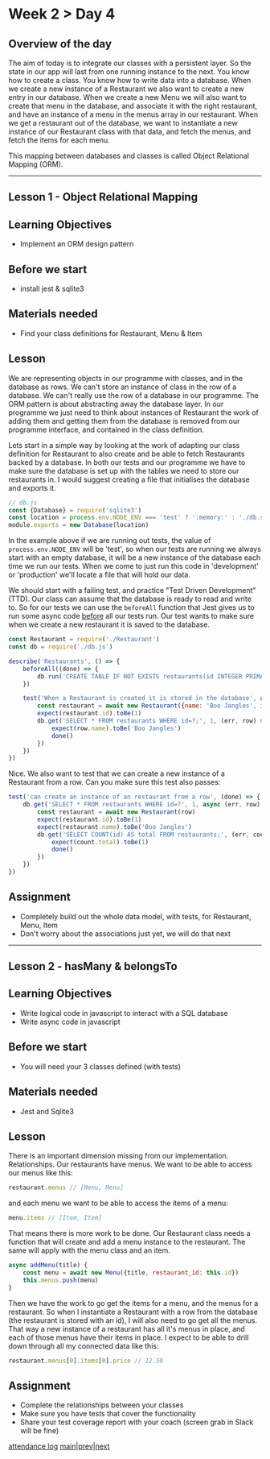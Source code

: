 # Week 2 > Day 4

## Overview of the day

The aim of today is to integrate our classes with a persistent layer. So the state in our app will last from one running instance to the next. You know how to create a class. You know how to write data into a database. When we create a new instance of a Restaurant we also want to create a new entry in our database. When we create a new Menu we will also want to create that menu in the database, and associate it with the right restaurant, and have an instance of a menu in the menus array in our restaurant. When we get a restaurant out of the database, we want to instantiate a new instance of our Restaurant class with that data, and fetch the menus, and fetch the items for each menu.

This mapping between databases and classes is called Object Relational Mapping (ORM).

----

## Lesson 1 - Object Relational Mapping

## Learning Objectives

* Implement an ORM design pattern

## Before we start

* install jest & sqlite3

## Materials needed

* Find your class definitions for Restaurant, Menu & Item

## Lesson

We are representing objects in our programme with classes, and in the database as rows. We can't store an instance of class in the row of a database. We can't really use the row of a database in our programme. The ORM pattern is about abstracting away the database layer. In our programme we just need to think about instances of Restaurant the work of adding them and getting them from the database is removed from our programme interface, and contained in the class definition.

Lets start in a simple way by looking at the work of adapting our class definition for Restaurant to also create and be able to fetch Restaurants backed by a database. In both our tests and our programme we have to make sure the database is set up with the tables we need to store our restaurants in. I would suggest creating a file that initialises the database and exports it.

```javascript
// db.js
const {Database} = require('sqlite3')
const location = process.env.NODE_ENV === 'test' ? ':memory:' : './db.sqlite'
module.exports = new Database(location)
```
In the example above if we are running out tests, the value of `process.env.NODE_ENV` will be 'test', so when our tests are running we always start with an empty database, it will be a new instance of the database each time we run our tests. When we come to just run this code in 'development' or 'production' we'll locate a file that will hold our data.

We should start with a failing test, and practice "Test Driven Development" (TTD). Our class can assume that the database is ready to read and write to. So for our tests we can use the `beforeAll` function that Jest gives us to run some async code <u>before</u> all our tests run. Our test wants to make sure when we create a new restaurant it is saved to the database.

```javascript
const Restaurant = require('./Restaurant')
const db = require('./db.js')

describe('Restaurants', () => {
    beforeAll((done) => {
        db.run('CREATE TABLE IF NOT EXISTS restaurants(id INTEGER PRIMARY KEY, name TEXT, image TEXT);', done)
    })

    test('When a Restaurant is created it is stored in the database', async (done) => {
        const restaurant = await new Restaurant({name: 'Boo Jangles', image: 'https://some.image.url'})
        expect(restaurant.id).toBe(1)
        db.get('SELECT * FROM restaurants WHERE id=?;', 1, (err, row) => {
            expect(row.name).toBe('Boo Jangles')
            done()
        })
    })
})
```
Nice. We also want to test that we can create a new instance of a Restaurant from a row. Can you make sure this test also passes:
```javascript
test('can create an instance of an restaurant from a row', (done) => {
    db.get('SELECT * FROM restaurants WHERE id=?', 1, async (err, row) => {
        const restaurant = await new Restaurant(row)
        expect(restaurant.id).toBe(1)
        expect(restaurant.name).toBe('Boo Jangles')
        db.get('SELECT COUNT(id) AS total FROM restaurants;', (err, count) => {
            expect(count.total).toBe(1)
            done()
        })
    })        
})
```

## Assignment

* Completely build out the whole data model, with tests, for Restaurant, Menu, Item
* Don't worry about the associations just yet, we will do that next

----

## Lesson 2 - hasMany & belongsTo

## Learning Objectives

* Write logical code in javascript to interact with a SQL database
* Write async code in javascript

## Before we start

* You will need your 3 classes defined (with tests)

## Materials needed

* Jest and Sqlite3

## Lesson

There is an important dimension missing from our implementation. Relationships. Our restaurants have menus. We want to be able to access our menus like this:

```javascript
restaurant.menus // [Menu, Menu]
```
and each menu we want to be able to access the items of a menu:
```javascript
menu.items // [Item, Item]
```
That means there is more work to be done. Our Restaurant class needs a function that will create and add a menu instance to the restaurant. The same will apply with the menu class and an item.

```javascript
async addMenu(title) {
    const menu = await new Menu({title, restaurant_id: this.id})
    this.menus.push(menu)
}
```
Then we have the work to go get the items for a menu, and the menus for a restaurant. So when I instantiate a Restaurant with a row from the database (the restaurant is stored with an id), I will also need to go get all the menus. That way a new instance of a restaurant has all it's menus in place, and each of those menus have their items in place. I expect to be able to drill down through all my connected data like this:
```javascript
restaurant.menus[0].items[0].price // 12.50
```

## Assignment

* Complete the relationships between your classes
* Make sure you have tests that cover the functionality
* Share your test coverage report with your coach (screen grab in Slack will be fine)

[attendance log](https://platform.multiverse.io/apprentice/attendance-log/161)
[main](/swe)|[prev](/swe/bootcamp/wk2/day3.html)|[next](/swe/bootcamp/wk2/day5.html)
